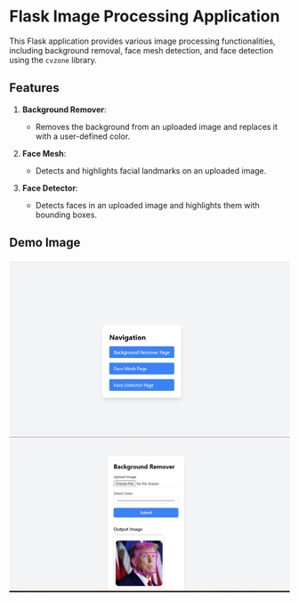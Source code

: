 # Flask Image Processing Application

This Flask application provides various image processing functionalities, including background removal, face mesh detection, and face detection using the `cvzone` library.

## Features

1. **Background Remover**:
   - Removes the background from an uploaded image and replaces it with a user-defined color.

2. **Face Mesh**:
   - Detects and highlights facial landmarks on an uploaded image.

3. **Face Detector**:
   - Detects faces in an uploaded image and highlights them with bounding boxes.

## Demo Image

![Demo1](https://github.com/Faraaz304/CV-MAX/blob/main/demo1.png)
![Demo2](https://github.com/Faraaz304/CV-MAX/blob/main/demo2.png)


